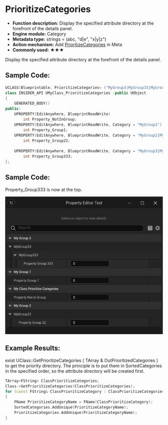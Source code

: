 # PrioritizeCategories

- **Function description:** Display the specified attribute directory at the forefront of the details panel.
- **Engine module:** Category
- **Metadata type:** strings = (abc, "d|e", "x|y|z")
- **Action mechanism:** Add [PrioritizeCategories](../../../../Meta/DetailsPanel/PrioritizeCategories.md) in Meta
- **Commonly used:** ★★★

Display the specified attribute directory at the forefront of the details panel.

## Sample Code:

```cpp
UCLASS(Blueprintable, PrioritizeCategories= ("MyGroup3|MyGroup33|MyGroup333","MyGroup1"))
class INSIDER_API UMyClass_PrioritizeCategories :public UObject
{
	GENERATED_BODY()
public:
	UPROPERTY(EditAnywhere, BlueprintReadWrite)
		int Property_NotInGroup;
	UPROPERTY(EditAnywhere, BlueprintReadWrite, Category = "MyGroup1")
		int Property_Group1;
	UPROPERTY(EditAnywhere, BlueprintReadWrite, Category = "MyGroup2|MyGroup22")
		int Property_Group22;

	UPROPERTY(EditAnywhere, BlueprintReadWrite, Category = "MyGroup3|MyGroup33|MyGroup333")
		int Property_Group333;
};
```

## Sample Code:

Property_Group333 is now at the top.

![Untitled](Untitled.png)

## Example Results:

exist UClass::GetPrioritizeCategories ( TArray<FString> & OutPrioritizedCategories ) to get the priority directory. The principle is to put them in SortedCategories in the specified order, so the attribute directory will be created first.

```cpp
TArray<FString> ClassPrioritizeCategories;
Class->GetPrioritizeCategories(ClassPrioritizeCategories);
for (const FString& ClassPrioritizeCategory : ClassPrioritizeCategories)
{
	FName PrioritizeCategoryName = FName(ClassPrioritizeCategory);
	SortedCategories.AddUnique(PrioritizeCategoryName);
	PrioritizeCategories.AddUnique(PrioritizeCategoryName);
}

```